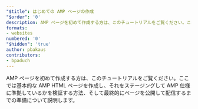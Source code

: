 ```yaml
---
"$title": はじめての AMP ページの作成
"$order": '0'
description: AMP ページを初めて作成する方は、このチュートリアルをご覧ください。ここでは基本的な AMP HTML ページを作成し、それをステージングして AMP 仕様に準拠しているかを検証する方法、そして最終的に ...
formats:
- websites
numbered: '0'
"$hidden": 'true'
author: pbakaus
contributors:
- bpaduch
---
```


AMP ページを初めて作成する方は、このチュートリアルをご覧ください。ここでは基本的な AMP HTML ページを作成し、それをステージングして AMP 仕様に準拠しているかを検証する方法、そして最終的にページを公開して配信するまでの準備について説明します。
